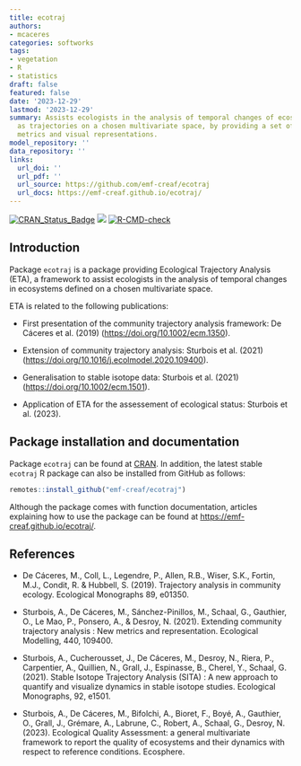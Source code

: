 ```yaml
---
title: ecotraj
authors:
- mcaceres
categories: softworks
tags:
- vegetation
- R
- statistics
draft: false
featured: false
date: '2023-12-29'
lastmod: '2023-12-29'
summary: Assists ecologists in the analysis of temporal changes of ecosystems, defined
  as trajectories on a chosen multivariate space, by providing a set of trajectory
  metrics and visual representations.
model_repository: ''
data_repository: ''
links:
  url_doi: ''
  url_pdf: ''
  url_source: https://github.com/emf-creaf/ecotraj
  url_docs: https://emf-creaf.github.io/ecotraj/
---
```

[![CRAN_Status_Badge](http://www.r-pkg.org/badges/version/ecotraj)](https://cran.r-project.org/package=ecotraj)
[![](https://cranlogs.r-pkg.org/badges/ecotraj)](https://cran.rstudio.com/web/packages/ecotraj/index.html)
[![R-CMD-check](https://github.com/emf-creaf/ecotraj/workflows/R-CMD-check/badge.svg)](https://github.com/emf-creaf/ecotraj/actions)

## Introduction

Package `ecotraj` is a package providing Ecological Trajectory Analysis
(ETA), a framework to assist ecologists in the analysis of temporal
changes in ecosystems defined on a chosen multivariate space.

ETA is related to the following publications:

- First presentation of the community trajectory analysis framework: De
  Cáceres et al. (2019) (<https://doi.org/10.1002/ecm.1350>).

- Extension of community trajectory analysis: Sturbois et al. (2021)
  (<https://doi.org/10.1016/j.ecolmodel.2020.109400>).

- Generalisation to stable isotope data: Sturbois et al. (2021)
  (<https://doi.org/10.1002/ecm.1501>).

- Application of ETA for the assessement of ecological status: Sturbois
  et al. (2023).

## Package installation and documentation

Package `ecotraj` can be found at
[CRAN](https://cran.r-project.org/package=ecotraj). In addition, the
latest stable `ecotraj` R package can also be installed from GitHub as
follows:

``` r
remotes::install_github("emf-creaf/ecotraj")
```

Although the package comes with function documentation, articles
explaining how to use the package can be found at
<https://emf-creaf.github.io/ecotraj/>.

## References

- De Cáceres, M., Coll, L., Legendre, P., Allen, R.B., Wiser, S.K.,
  Fortin, M.J., Condit, R. & Hubbell, S. (2019). Trajectory analysis in
  community ecology. Ecological Monographs 89, e01350.

- Sturbois, A., De Cáceres, M., Sánchez-Pinillos, M., Schaal, G.,
  Gauthier, O., Le Mao, P., Ponsero, A., & Desroy, N. (2021). Extending
  community trajectory analysis : New metrics and representation.
  Ecological Modelling, 440, 109400.

- Sturbois, A., Cucherousset, J., De Cáceres, M., Desroy, N., Riera, P.,
  Carpentier, A., Quillien, N., Grall, J., Espinasse, B., Cherel, Y.,
  Schaal, G. (2021). Stable Isotope Trajectory Analysis (SITA) : A new
  approach to quantify and visualize dynamics in stable isotope studies.
  Ecological Monographs, 92, e1501.

- Sturbois, A., De Cáceres, M., Bifolchi, A., Bioret, F., Boyé, A.,
  Gauthier, O., Grall, J., Grémare, A., Labrune, C., Robert, A., Schaal,
  G., Desroy, N. (2023). Ecological Quality Assessment: a general
  multivariate framework to report the quality of ecosystems and their
  dynamics with respect to reference conditions. Ecosphere.

